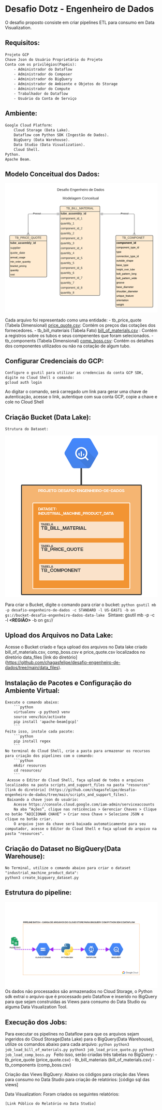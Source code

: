 # Desafio Dotz - Engenheiro de Dados

O desafio proposto consiste em criar pipelines ETL para consumo em Data Visualization.

## Requisitos:
    Projeto GCP
    Chave Json do Usuário Proprietário do Projeto
    Conta com os privilégios(Papéis):
        - Administrador do Dataflow
        - Administrador do Composer
        - Administrador do BigQuery
        - Administrador de Ambiente e Objetos do Storage
        - Administrador do Compute
        - Trabalhador do Dataflow
        - Usuário da Conta de Serviço



## Ambiente:
    Google Cloud Platform:
        Cloud Storage (Data Lake).
        Dataflow com Python SDK (Ingestão de Dados).
        BigQuery (Data Warehouse).
        Data Studio (Data Visualization).
        Cloud Shell.
    Python.
    Apache Beam.



## Modelo Conceitual dos Dados:
![](https://github.com/chagasfelipe/desafio-engenheiro-de-dados/blob/main/diagrams/modelagem_conceitual.png)

Cada arquivo foi representado como uma entidade:
    - tb_price_quote (Tabela Dimensional) [price_quote.csv](https://github.com/chagasfelipe/desafio-engenheiro-de-dados/blob/main/data_files/price_quote.csv): Contém os preços das cotações dos fornecedores.
    - tb_bill_materiais (Tabela Fato) [bill_of_materials.csv](https://github.com/chagasfelipe/desafio-engenheiro-de-dados/blob/main/data_files/bill_of_materials.csv) : Contém a registros sobre os tubos e seus compenentes que foram selecionados.
    - tb_components (Tabela Dimensional) [comp_boss.csv](https://github.com/chagasfelipe/desafio-engenheiro-de-dados/blob/main/data_files/comp_boss.csv): Contém os detalhes dos componentes utilizados ou não na cotação de algum tubo.



## Configurar Credenciais do GCP:
    Configure o gsutil para utilizar as credencias da conta GCP SDK, digite no Cloud Shell o comando:
    gcloud auth login

Ao digitar o comando, será carregado um link para gerar uma chave de autenticação, acesse o link, autentique com sua conta GCP, copie a chave e cole no Cloud Shell



## Criação Bucket (Data Lake):
    Strutura do Dataset:
![](https://github.com/chagasfelipe/desafio-engenheiro-de-dados/blob/main/diagrams/estrutura_dataset_bigquery.png)

  Para criar o Bucket, digite o comando para criar o bucket:
    ```python
    gsutil mb -p desafio-engenheiro-de-dados -c STANDARD -l US-EAST1 -b on gs://bucket-desafio-engenheiro-dados-data-lake
    ```
    Sintaxe: gsutil mb -p **<ID DO PROJETO GCP>** -c **<CLASSE DE ARMAZENAMENTO>** -l **<REGIÃO>** -b on gs://<NOME DO BUCKET>


## Upload dos Arquivos no Data Lake:
   Acesse o Bucket criado e faça upload dos arquivos no Data lake criado bill_of_materials.csv, comp_boss.csv e price_quote.csv localizados no diretório data_files [link do diretório] (https://github.com/chagasfelipe/desafio-engenheiro-de-dados/tree/main/data_files).

## Instalação de Pacotes e Configuração do Ambiente Virtual:
    Execute o comando abaixo:
        ```python
        virtualenv -p python3 venv 
        source venv/bin/activate 
        pip install 'apache-beam[gcp]' 
        ```
    Feito isso, instale cada pacote:
        ```python
        pip install regex
        ```
    No terminal do Cloud Shell, crie a pasta para armazenar os recursos para criação dos pipelines com o comando:
        ```python
        mkdir resources
        cd resources/
        ```
     Acesse o Editor do Cloud Shell, faça upload de todos o arquivos localizados na pasta scripts_and_support_files na pasta "resources" [link do diretório] (https://github.com/chagasfelipe/desafio-engenheiro-de-dados/tree/main/scripts_and_support_files).
     Baixando a chave json do usuário:
        Acesse https://console.cloud.google.com/iam-admin/serviceaccounts 
        Na aba “Ações”, clique nas reticências > Gerenciar Chaves > Clique no botão “ADICIONAR CHAVE” > Criar nova Chave > Selecione JSON e clique no botão criar.
        O arquivo json da chave será baixada automaticamente para seu computador, acesse o Editor do Cloud Shell e faça upload do arquivo na pasta "resources".

## Criação do Dataset no BigQuery(Data Warehouse):
    No Terminal, utilize o comando abaixo para criar o dataset "industrial_machine_product_data":
    python3 create_bigquery_dataset.py

## Estrutura do pipeline:
   ![](https://github.com/chagasfelipe/desafio-engenheiro-de-dados/blob/main/diagrams/diagrama_pipeline.png)
    Os dados não processados são armazenados no Cloud Storage, o Python sdk extraí o arquivo que é processado pelo Dataflow e inserido no BigQuery para que sejam construídas as Views para consumo do Data Studio ou alguma Data Visualization Tool.


## Execução dos Jobs:
   Para executar os pipelines no Dataflow para que os arquivos sejam ingeridos do Cloud Storage(Data Lake) para o BigQuery(Data Warehouse), utilize os comandos abaixo para cada arquivo:
        ```python
        python3 job_load_bill_of_materials.py
        python3 job_load_price_quote.py
        python3 job_load_comp_boss.py
        ```
Feito isso, serão criadas três tabelas no BigQuery:
    - tb_price_quote (price_quote.csv)
    - tb_bill_materiais (bill_of_materials.csv)
    - tb_components (comp_boss.csv)

Criação das Views BigQuery:
    Abaixo os códigos para criação das Views para consumo no Data Studio para criação de relatórios:
    [código sql das views]


Data Visualization:
    Foram criados os seguintes relatórios:

    [Link Público do Relatório no Data Studio]
